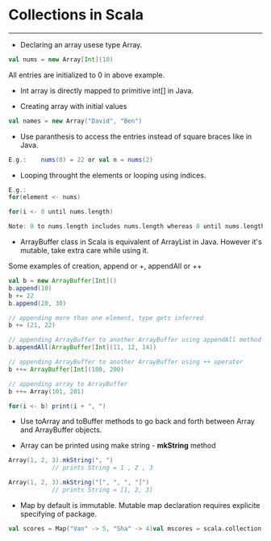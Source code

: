 # Collections in Scala

---

* Declaring an array usese type Array.

```Scala
val nums = new Array[Int](10)
```
All entries are initialized to 0 in above example.

* Int array is directly mapped to primitive int[] in Java.

* Creating array with initial values

```Scala
val names = new Array("David", "Ben")
```

* Use paranthesis to access the entries instead of square braces like in Java.

```Scala
E.g.:    nums(0) = 22 or val n = nums(2)
```
* Looping throught the elements or looping using indices.

```Scala
E.g.:
for(element <- nums)

for(i <- 0 until nums.length)

Note: 0 to nums.length includes nums.length whereas 0 until nums.length excludes nums.length
```

* ArrayBuffer class in Scala is equivalent of ArrayList in Java. However it's mutable, take extra care while using it.

Some examples of creation, append or +, appendAll or ++

```Scala
val b = new ArrayBuffer[Int]()
b.append(10)
b += 22
b.append(20, 30)

// appending more than one element, type gets inferred
b += (21, 22)

// appending ArrayBuffer to another ArrayBuffer using appendAll method
b.appendAll(ArrayBuffer[Int](11, 12, 14))

// appending ArrayBuffer to another ArrayBuffer using ++ operator
b ++= ArrayBuffer[Int](100, 200)    

// appending array to ArrayBuffer
b ++= Array(101, 201)    

for(i <- b) print(i + ", ")

```

* Use toArray and toBuffer methods to go back and forth between Array and ArrayBuffer objects.

* Array can be printed using make string - **mkString** method

```Scala
Array(1, 2, 3).mkString(", ")
            // prints String = 1 , 2 , 3

Array(1, 2, 3).mkString("[", ", ", "]")
            // prints String = [1, 2, 3]
```

* Map by default is immutable. Mutable map declaration requires explicite specifying of package.

```Scala
val scores = Map("Van" -> 5, "Sha" -> 4)val mscores = scala.collection.mutable.Map("Van" -> 5, "Sha" -> 4)

```